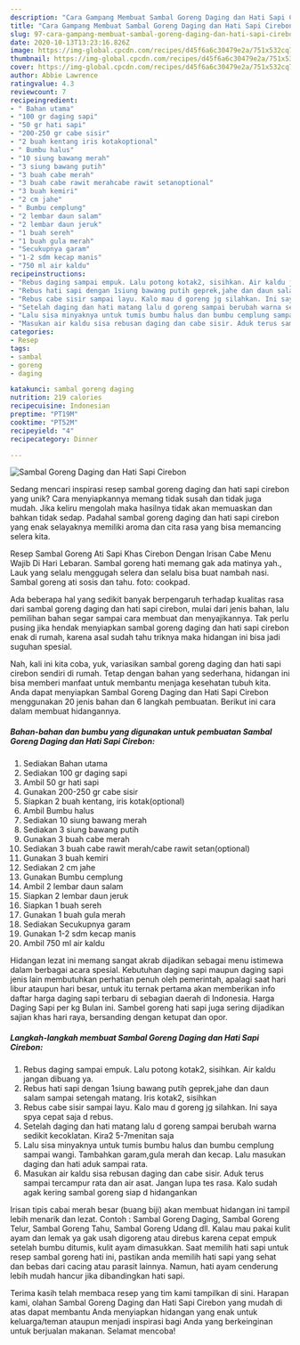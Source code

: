 ```yaml
---
description: "Cara Gampang Membuat Sambal Goreng Daging dan Hati Sapi Cirebon yang Lezat Sekali"
title: "Cara Gampang Membuat Sambal Goreng Daging dan Hati Sapi Cirebon yang Lezat Sekali"
slug: 97-cara-gampang-membuat-sambal-goreng-daging-dan-hati-sapi-cirebon-yang-lezat-sekali
date: 2020-10-13T13:23:16.826Z
image: https://img-global.cpcdn.com/recipes/d45f6a6c30479e2a/751x532cq70/sambal-goreng-daging-dan-hati-sapi-cirebon-foto-resep-utama.jpg
thumbnail: https://img-global.cpcdn.com/recipes/d45f6a6c30479e2a/751x532cq70/sambal-goreng-daging-dan-hati-sapi-cirebon-foto-resep-utama.jpg
cover: https://img-global.cpcdn.com/recipes/d45f6a6c30479e2a/751x532cq70/sambal-goreng-daging-dan-hati-sapi-cirebon-foto-resep-utama.jpg
author: Abbie Lawrence
ratingvalue: 4.3
reviewcount: 7
recipeingredient:
- " Bahan utama"
- "100 gr daging sapi"
- "50 gr hati sapi"
- "200-250 gr cabe sisir"
- "2 buah kentang iris kotakoptional"
- " Bumbu halus"
- "10 siung bawang merah"
- "3 siung bawang putih"
- "3 buah cabe merah"
- "3 buah cabe rawit merahcabe rawit setanoptional"
- "3 buah kemiri"
- "2 cm jahe"
- " Bumbu cemplung"
- "2 lembar daun salam"
- "2 lembar daun jeruk"
- "1 buah sereh"
- "1 buah gula merah"
- "Secukupnya garam"
- "1-2 sdm kecap manis"
- "750 ml air kaldu"
recipeinstructions:
- "Rebus daging sampai empuk. Lalu potong kotak2, sisihkan. Air kaldu jangan dibuang ya."
- "Rebus hati sapi dengan 1siung bawang putih geprek,jahe dan daun salam sampai setengah matang. Iris kotak2, sisihkan"
- "Rebus cabe sisir sampai layu. Kalo mau d goreng jg silahkan. Ini saya spya cepat saja d rebus."
- "Setelah daging dan hati matang lalu d goreng sampai berubah warna sedikit kecoklatan. Kira2 5-7menitan saja"
- "Lalu sisa minyaknya untuk tumis bumbu halus dan bumbu cemplung sampai wangi. Tambahkan garam,gula merah dan kecap. Lalu masukan daging dan hati aduk sampai rata."
- "Masukan air kaldu sisa rebusan daging dan cabe sisir. Aduk terus sampai tercampur rata dan air asat. Jangan lupa tes rasa. Kalo sudah agak kering sambal goreng siap d hidangankan"
categories:
- Resep
tags:
- sambal
- goreng
- daging

katakunci: sambal goreng daging 
nutrition: 219 calories
recipecuisine: Indonesian
preptime: "PT19M"
cooktime: "PT52M"
recipeyield: "4"
recipecategory: Dinner

---
```



![Sambal Goreng Daging dan Hati Sapi Cirebon](https://img-global.cpcdn.com/recipes/d45f6a6c30479e2a/751x532cq70/sambal-goreng-daging-dan-hati-sapi-cirebon-foto-resep-utama.jpg)

Sedang mencari inspirasi resep sambal goreng daging dan hati sapi cirebon yang unik? Cara menyiapkannya memang tidak susah dan tidak juga mudah. Jika keliru mengolah maka hasilnya tidak akan memuaskan dan bahkan tidak sedap. Padahal sambal goreng daging dan hati sapi cirebon yang enak selayaknya memiliki aroma dan cita rasa yang bisa memancing selera kita.

Resep Sambal Goreng Ati Sapi Khas Cirebon Dengan Irisan Cabe Menu Wajib Di Hari Lebaran. Sambal goreng hati memang gak ada matinya yah., Lauk yang selalu menggugah selera dan selalu bisa buat nambah nasi. Sambal goreng ati sosis dan tahu. foto: cookpad.

Ada beberapa hal yang sedikit banyak berpengaruh terhadap kualitas rasa dari sambal goreng daging dan hati sapi cirebon, mulai dari jenis bahan, lalu pemilihan bahan segar sampai cara membuat dan menyajikannya. Tak perlu pusing jika hendak menyiapkan sambal goreng daging dan hati sapi cirebon enak di rumah, karena asal sudah tahu triknya maka hidangan ini bisa jadi suguhan spesial.


Nah, kali ini kita coba, yuk, variasikan sambal goreng daging dan hati sapi cirebon sendiri di rumah. Tetap dengan bahan yang sederhana, hidangan ini bisa memberi manfaat untuk membantu menjaga kesehatan tubuh kita. Anda dapat menyiapkan Sambal Goreng Daging dan Hati Sapi Cirebon menggunakan 20 jenis bahan dan 6 langkah pembuatan. Berikut ini cara dalam membuat hidangannya.

<!--inarticleads1-->

##### Bahan-bahan dan bumbu yang digunakan untuk pembuatan Sambal Goreng Daging dan Hati Sapi Cirebon:

1. Sediakan  Bahan utama
1. Sediakan 100 gr daging sapi
1. Ambil 50 gr hati sapi
1. Gunakan 200-250 gr cabe sisir
1. Siapkan 2 buah kentang, iris kotak(optional)
1. Ambil  Bumbu halus
1. Sediakan 10 siung bawang merah
1. Sediakan 3 siung bawang putih
1. Gunakan 3 buah cabe merah
1. Sediakan 3 buah cabe rawit merah/cabe rawit setan(optional)
1. Gunakan 3 buah kemiri
1. Sediakan 2 cm jahe
1. Gunakan  Bumbu cemplung
1. Ambil 2 lembar daun salam
1. Siapkan 2 lembar daun jeruk
1. Siapkan 1 buah sereh
1. Gunakan 1 buah gula merah
1. Sediakan Secukupnya garam
1. Gunakan 1-2 sdm kecap manis
1. Ambil 750 ml air kaldu


Hidangan lezat ini memang sangat akrab dijadikan sebagai menu istimewa dalam berbagai acara spesial. Kebutuhan daging sapi maupun daging sapi jenis lain membutuhkan perhatian penuh oleh pemerintah, apalagi saat hari libur ataupun hari besar, untuk itu ternak pertama akan memberikan info daftar harga daging sapi terbaru di sebagian daerah di Indonesia. Harga Daging Sapi per kg Bulan ini. Sambel goreng hati sapi juga sering dijadikan sajian khas hari raya, bersanding dengan ketupat dan opor. 

<!--inarticleads2-->

##### Langkah-langkah membuat Sambal Goreng Daging dan Hati Sapi Cirebon:

1. Rebus daging sampai empuk. Lalu potong kotak2, sisihkan. Air kaldu jangan dibuang ya.
1. Rebus hati sapi dengan 1siung bawang putih geprek,jahe dan daun salam sampai setengah matang. Iris kotak2, sisihkan
1. Rebus cabe sisir sampai layu. Kalo mau d goreng jg silahkan. Ini saya spya cepat saja d rebus.
1. Setelah daging dan hati matang lalu d goreng sampai berubah warna sedikit kecoklatan. Kira2 5-7menitan saja
1. Lalu sisa minyaknya untuk tumis bumbu halus dan bumbu cemplung sampai wangi. Tambahkan garam,gula merah dan kecap. Lalu masukan daging dan hati aduk sampai rata.
1. Masukan air kaldu sisa rebusan daging dan cabe sisir. Aduk terus sampai tercampur rata dan air asat. Jangan lupa tes rasa. Kalo sudah agak kering sambal goreng siap d hidangankan


Irisan tipis cabai merah besar (buang biji) akan membuat hidangan ini tampil lebih menarik dan lezat. Contoh : Sambal Goreng Daging, Sambal Goreng Telur, Sambal Goreng Tahu, Sambal Goreng Udang dll. Kalau mau pakai kulit ayam dan lemak ya gak usah digoreng atau direbus karena cepat empuk setelah bumbu ditumis, kulit ayam dimasukkan. Saat memilih hati sapi untuk resep sambal goreng hati ini, pastikan anda memilih hati sapi yang sehat dan bebas dari cacing atau parasit lainnya. Namun, hati ayam cenderung lebih mudah hancur jika dibandingkan hati sapi. 

Terima kasih telah membaca resep yang tim kami tampilkan di sini. Harapan kami, olahan Sambal Goreng Daging dan Hati Sapi Cirebon yang mudah di atas dapat membantu Anda menyiapkan hidangan yang enak untuk keluarga/teman ataupun menjadi inspirasi bagi Anda yang berkeinginan untuk berjualan makanan. Selamat mencoba!
